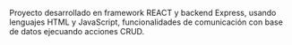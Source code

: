 Proyecto desarrollado en framework REACT y backend Express, usando lenguajes HTML y JavaScript, funcionalidades de comunicación con base de datos ejecuando acciones CRUD.
